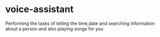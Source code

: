 # voice-assistant
Performing the tasks of telling the time,date and searching information about a person and also playing songs for you
